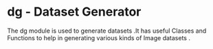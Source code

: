 # dg - Dataset Generator
The dg module is used to generate datasets .It has useful Classes and Functions to help in generating various kinds of Image datasets .
